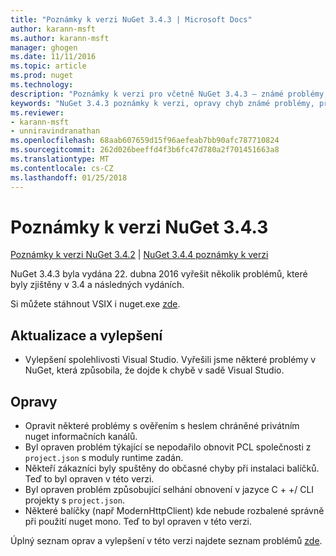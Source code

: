```yaml
---
title: "Poznámky k verzi NuGet 3.4.3 | Microsoft Docs"
author: karann-msft
ms.author: karann-msft
manager: ghogen
ms.date: 11/11/2016
ms.topic: article
ms.prod: nuget
ms.technology: 
description: "Poznámky k verzi pro včetně NuGet 3.4.3 – známé problémy, opravy chyb, přidaných funkcí a chcete."
keywords: "NuGet 3.4.3 poznámky k verzi, opravy chyb známé problémy, přidat funkce, chcete"
ms.reviewer:
- karann-msft
- unniravindranathan
ms.openlocfilehash: 68aab607659d15f96aefeab7bb90afc787710824
ms.sourcegitcommit: 262d026beeffd4f3b6fc47d780a2f701451663a8
ms.translationtype: MT
ms.contentlocale: cs-CZ
ms.lasthandoff: 01/25/2018
---
```

# <a name="nuget-343-release-notes"></a>Poznámky k verzi NuGet 3.4.3

[Poznámky k verzi NuGet 3.4.2](../release-notes/nuget-3.4.2.md) | [NuGet 3.4.4 poznámky k verzi](../release-notes/nuget-3.4.4.md)

NuGet 3.4.3 byla vydána 22. dubna 2016 vyřešit několik problémů, které byly zjištěny v 3.4 a následných vydáních.

Si můžete stáhnout VSIX i nuget.exe [zde](https://dist.nuget.org/index.html).

## <a name="updates-and-improvements"></a>Aktualizace a vylepšení

* Vylepšení spolehlivosti Visual Studio. Vyřešili jsme některé problémy v NuGet, která způsobila, že dojde k chybě v sadě Visual Studio.

## <a name="fixes"></a>Opravy

* Opravit některé problémy s ověřením s heslem chráněné privátním nuget informačních kanálů.
* Byl opraven problém týkající se nepodařilo obnovit PCL společnosti z `project.json` s moduly runtime zadán.
* Někteří zákazníci byly spuštěny do občasné chyby při instalaci balíčků. Teď to byl opraven v této verzi.
* Byl opraven problém způsobující selhání obnovení v jazyce C + +/ CLI projekty s `project.json`.
* Některé balíčky (např ModernHttpClient) kde nebude rozbalené správně při použití nuget mono. Teď to byl opraven v této verzi.

Úplný seznam oprav a vylepšení v této verzi najdete seznam problémů [zde](https://github.com/NuGet/Home/issues?q=is%3Aissue+milestone%3A3.4.3+is%3Aclosed).